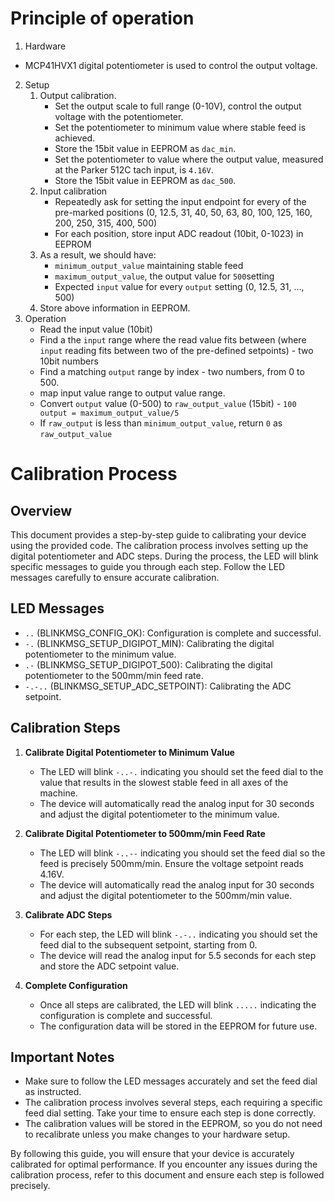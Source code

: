 # Principle of operation
1. Hardware
- MCP41HVX1 digital potentiometer is used to control the output voltage.
2. Setup
	1. Output calibration.
        - Set the output scale to full range (0-10V), control the output voltage with the potentiometer.
		- Set the potentiometer to minimum value where stable feed is achieved.
		- Store the 15bit value in EEPROM as `dac_min`.
		- Set the potentiometer to value where the output value, measured at the Parker 512C tach input, is `4.16V`.
		- Store the 15bit value in EEPROM as `dac_500`.
	2. Input calibration
		- Repeatedly ask for setting the input endpoint for every of the pre-marked positions (0, 12.5, 31, 40, 50, 63, 80, 100, 125, 160, 200, 250, 315, 400, 500)
		- For each position, store input ADC readout (10bit, 0-1023) in EEPROM
	3. As a result, we should have:
		- `minimum_output_value` maintaining stable feed
		- `maximum_output_value`, the output value for `500`setting
		- Expected `input` value for every `output` setting (0, 12.5, 31, ..., 500)
	4. Store above information in EEPROM.
3. Operation
	- Read the input value (10bit)
	- Find a the `input` range where the read value fits between (where `input` reading fits between two of the pre-defined setpoints) - two 10bit numbers
	- Find a matching `output` range by index - two numbers, from 0 to 500.
	- map input value range to output value range.
	- Convert `output` value (0-500) to `raw_output_value` (15bit) - `100 output = maximum_output_value/5`
	- If `raw_output` is less than `minimum_output_value`, return `0` as `raw_output_value`

# Calibration Process

## Overview

This document provides a step-by-step guide to calibrating your device using the provided code. The calibration process involves setting up the digital potentiometer and ADC steps. During the process, the LED will blink specific messages to guide you through each step. Follow the LED messages carefully to ensure accurate calibration.

## LED Messages

- `..` (BLINKMSG_CONFIG_OK): Configuration is complete and successful.
- `-.` (BLINKMSG_SETUP_DIGIPOT_MIN): Calibrating the digital potentiometer to the minimum value.
- `.-` (BLINKMSG_SETUP_DIGIPOT_500): Calibrating the digital potentiometer to the 500mm/min feed rate.
- `-.-..` (BLINKMSG_SETUP_ADC_SETPOINT): Calibrating the ADC setpoint.

## Calibration Steps

1. **Calibrate Digital Potentiometer to Minimum Value**
    - The LED will blink `-..-.` indicating you should set the feed dial to the value that results in the slowest stable feed in all axes of the machine.
    - The device will automatically read the analog input for 30 seconds and adjust the digital potentiometer to the minimum value.

2. **Calibrate Digital Potentiometer to 500mm/min Feed Rate**
    - The LED will blink `-..--` indicating you should set the feed dial so the feed is precisely 500mm/min. Ensure the voltage setpoint reads 4.16V.
    - The device will automatically read the analog input for 30 seconds and adjust the digital potentiometer to the 500mm/min value.

3. **Calibrate ADC Steps**
    - For each step, the LED will blink `-.-..` indicating you should set the feed dial to the subsequent setpoint, starting from 0.
    - The device will read the analog input for 5.5 seconds for each step and store the ADC setpoint value.

4. **Complete Configuration**
    - Once all steps are calibrated, the LED will blink `.....` indicating the configuration is complete and successful.
    - The configuration data will be stored in the EEPROM for future use.

## Important Notes

- Make sure to follow the LED messages accurately and set the feed dial as instructed.
- The calibration process involves several steps, each requiring a specific feed dial setting. Take your time to ensure each step is done correctly.
- The calibration values will be stored in the EEPROM, so you do not need to recalibrate unless you make changes to your hardware setup.

By following this guide, you will ensure that your device is accurately calibrated for optimal performance. If you encounter any issues during the calibration process, refer to this document and ensure each step is followed precisely.
